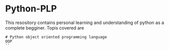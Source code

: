 # Python-PLP

This resository contains personal learning and understanding of python as a complete begginer. Topis covered are 

```
# Python object oriented programming language
OOP
``